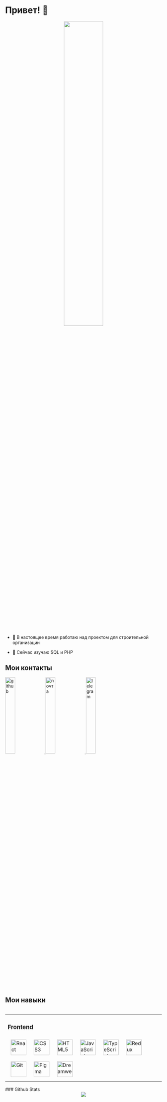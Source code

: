 <h1>Привет! 👋</h1>
<div align="center">
 
<div align="center">
<img src="https://sun9-24.userapi.com/impg/VzVUDRp2x4OYZIXmBiME8XIujMgwygoQeeYyQA/JD_oR_xqjEE.jpg?size=1917x783&quality=95&sign=ea9996aa9a39099cd63e7290d51b15ac&type=album" align="center" style="width: 50%" />
  
  </div>
  
  
  <div align="left">

- 🔭 В настоящее время работаю над проектом для строительной организации  
  
- 🌱 Сейчас изучаю SQL и PHP  
  
  
</div>
  
 <h2 align="left">Мои контакты</h2> 
   
<div align="left" >
	
 <a href="https://github.com/AlionaKulikova" target="_blank">
<img src=https://sun9-25.userapi.com/impg/wLWdS6lrR99IVPQl_D708D866fKifnrJMSXfNA/iOQdcX50CuE.jpg?size=624x120&quality=95&sign=c49595002418745e49a0c72c2dd85f2f&type=album alt=github   style="width: 25%" />
</a>
	
<a href="mailto:alionakulikova888@yandex.ru"  target="_blank">
<img src="https://sun9-64.userapi.com/impg/OsyaqQX7-CESzacbrL0Y9qMQWPhQbmW_wZefbQ/XmUjX9eCKTs.jpg?size=624x120&quality=95&sign=3b5526958682fb2c82fcf0202c2292cb&type=album" alt=почта  style="width: 25%"> 
</a> 

 <a href="https://t.me/AlionaVladimirovna"  target="_blank">
	<img src="https://sun9-34.userapi.com/impg/_kq_P8CAy_YB60F0rsQFGyWaYXvl_JM6JlEnng/NtVd6q5rh5o.jpg?size=624x120&quality=95&sign=d27d77c945802db3affa50d1f378e020&type=album"   alt=telegram  style="width: 25%" />
</a>
 
	
</div> 


  

  
  <br/>
  

 <h2  align="left" >Мои навыки</h2> 
<table align="left"><tr><td valign="top" width="33%">



### Frontend  
<div align="left">  
<a href="https://reactjs.org/" target="_blank"><img style="margin: 10px" src="https://profilinator.rishav.dev/skills-assets/react-original-wordmark.svg" alt="React" height="50" /></a>  
<a href="https://www.w3schools.com/css/" target="_blank"><img style="margin: 10px" src="https://profilinator.rishav.dev/skills-assets/css3-original-wordmark.svg" alt="CSS3" height="50" /></a>  
<a href="https://en.wikipedia.org/wiki/HTML5" target="_blank"><img style="margin: 10px" src="https://profilinator.rishav.dev/skills-assets/html5-original-wordmark.svg" alt="HTML5" height="50" /></a>  
<a href="https://www.javascript.com/" target="_blank"><img style="margin: 10px" src="https://profilinator.rishav.dev/skills-assets/javascript-original.svg" alt="JavaScript" height="50" /></a>  
<a href="https://www.typescriptlang.org/" target="_blank"><img style="margin: 10px" src="https://profilinator.rishav.dev/skills-assets/typescript-original.svg" alt="TypeScript" height="50" /></a>  
<a href="https://redux.js.org/" target="_blank"><img style="margin: 10px" src="https://profilinator.rishav.dev/skills-assets/redux-original.svg" alt="Redux" height="50" /></a>  
<a href="https://github.com/" target="_blank"><img style="margin: 10px" src="https://profilinator.rishav.dev/skills-assets/git-scm-icon.svg" alt="Git" height="50" /></a>  
<a href="https://www.figma.com/" target="_blank"><img style="margin: 10px" src="https://profilinator.rishav.dev/skills-assets/figma-icon.svg" alt="Figma" height="50" /></a>  
<a href="https://www.adobe.com/in/products/dreamweaver.html" target="_blank"><img style="margin: 10px" src="https://profilinator.rishav.dev/skills-assets/adobedreamweaver.png" alt="Dreamweaver " height="50" /></a>  
</div>
</table>  
</div>
	
  <br/>
### Github Stats  
<div align="center"><img src="https://github-readme-stats.vercel.app/api?username=AlionaKulikova&show_icons=true&count_private=true&hide_border=true" align="center" /></div>  



